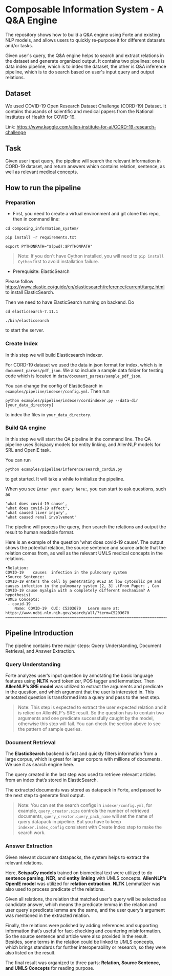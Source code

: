 # Composable Information System - A Q&amp;A Engine

The repository shows how to build a Q&amp;A engine using Forte and existing NLP models, and allows users to quickly re-purpose it for different datasets and/or tasks. 

Given user's query, the Q&amp;A engine helps to search and extract relations in the dataset and generate organized output. 
It contains two pipelines: one is data index pipeline, which is to index the dataset, the other is Q&amp;A inference pipeline, which is to do search based on user's input query and output relations.

## Dataset

We used COVID-19 Open Research Dataset Challenge (CORD-19) Dataset. It contains thousands of scientific and medical papers from the National Institutes of Health for COVID-19.

Link: https://www.kaggle.com/allen-institute-for-ai/CORD-19-research-challenge


## Task
Given user input query, the pipeline will search the relevant information in CORD-19 dataset, and return answers which contains relation, sentence, as well as relevant medical concepts.


## How to run the pipeline
### Preparation
* First, you need to create a virtual environment and git clone this repo, then in command line:

`cd composing_information_system/`

`pip install -r requirements.txt`

`export PYTHONPATH="$(pwd):$PYTHONPATH"`

> Note: If you don't have Cython installed, you will need to `pip install Cython` first to avoid installation failure.

* Prerequisite: ElasticSearch

Please follow https://www.elastic.co/guide/en/elasticsearch/reference/current/targz.html to install ElasticSearch.

Then we need to have ElasticSearch running on backend. Do

`cd elasticsearch-7.11.1`

`./bin/elasticsearch`

to start the server.


### Create Index

In this step we will build Elasticsearch indexer.

For CORD-19 dataset we used the data in json format for index, which is in `document_parses/pdf_json`. We also include a sample data folder for testing code which is located in `data/document_parses/sample_pdf_json`.

You can change the config of ElasticSearch in `examples/pipeline/indexer/config.yml`. Then run

`python examples/pipeline/indexer/cordindexer.py --data-dir [your_data_directory]`
    
to index the files in `your_data_directory`. 


### Build QA engine

In this step we will start the QA pipeline in the command line.
The QA pipeline uses Scispacy models for entity linking, and AllenNLP models for SRL and OpenIE task.

You can run

`python examples/pipeline/inference/search_cord19.py`

to get started. It will take a while to initialize the pipeline.


When you see `Enter your query here:`, you can start to ask questions, such as
```
'what does covid-19 cause', 
'what does covid-19 affect', 
'what caused liver injury', 
'what caused renal involvement'
```

The pipeline will process the query, then search the relations and output the result to human readable format.

Here is an example of the question 'what does covid-19 cause'. The output shows the potential relation, the source sentence and source article that the relation comes from, 
as well as the relevant UMLS medical concepts in the relations.

```
•Relation:
COVID-19	causes	infection in the pulmonary system
•Source Sentence:
COVID-19 enters the cell by penetrating ACE2 at low cytosolic pH and causes infection in the pulmonary system [2, 3] .(From Paper: , Can COVID-19 cause myalgia with a completely different mechanism? A hypothesis)
•UMLS Concepts:
 - covid-19
	Name: COVID-19	CUI: C5203670	Learn more at: https://www.ncbi.nlm.nih.gov/search/all/?term=C5203670
================================================================================
```

## Pipeline Introduction

The pipeline contains three major steps: Query Understanding, Document Retrieval, and Answer Extraction.

### Query Understanding
Forte analyzes user’s input question by annotating the basic language features using __NLTK__ word tokenizer, POS tagger and lemmatizer. 
Then __AllenNLP’s SRE model__ was utilized to extract the arguments and predicate in the question, and which argument that the user is interested in. 
This annotated question is transformed into a query and pass to the next step. 

> Note: This step is expected to extract the user expected relation and it is relied on AllenNLP's SRE result.
So the question has to contain two arguments and one predicate successfully caught by the model, otherwise this step will fail.
You can check the section above to see the pattern of sample queries.


### Document Retrieval
The __ElasticSearch__ backend is fast and quickly filters information from a large corpus, 
which is great for larger corpora with millions of documents. We use it as search engine here. 

The query created in the last step was used to retrieve relevant articles from an index that’s stored in ElasticSearch. 

The extracted documents was stored as datapack in Forte, and passed to the next step to generate final output.

> Note: You can set the search configs in `indexer/config.yml`, for example, `query_creator.size` controls the number of retrieved documents, `query_creator.query_pack_name` will set the name of query datapack in pipeline. 
But you have to keep `indexer.index_config` consistent with Create Index step to make the search work.


### Answer Extraction
Given relevant document datapacks, the system helps to extract the relevant relations. 

Here, __ScispaCy models__ trained on biomedical text were utilized to do __sentence parsing__, __NER__, and __entity linking__ with UMLS concepts. 
__AllenNLP’s OpenIE model__ was utilized for __relation extraction__. 
__NLTK__ Lemmatizer was also used to process predicate of the relations.

Given all relations, the relation that matched user's query will be selected as candidate answer, which means the predicate lemma in the relation and user query's predicate lemma are the same, and the user query's argument was mentioned in the extracted relation.

Finally, the relations were polished by adding references and supporting information that’s useful for fact-checking and countering misinformation.
So the source sentence and article were also provided in the result. 
Besides, some terms in the relation could be linked to UMLS concepts, which brings standards for further interoperability or research, so they were also listed on the result.

The final result was organized to three parts: __Relation, Source Sentence, and UMLS Concepts__ for reading purpose. 



